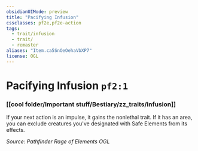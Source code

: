 ```yaml
---
obsidianUIMode: preview
title: "Pacifying Infusion"
cssclasses: pf2e,pf2e-action
tags:
  - trait/infusion
  - trait/
  - remaster
aliases: "Item.ca5SnOeOehaVbXP7"
license: OGL
---
```

# Pacifying Infusion `pf2:1`

### [[cool folder/Important stuff/Bestiary/zz_traits/infusion]]






If your next action is an impulse, it gains the nonlethal trait. If it has an area, you can exclude creatures you've designated with Safe Elements from its effects.

*Source: Pathfinder Rage of Elements*
*OGL*